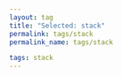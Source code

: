 ```yaml
---
layout: tag
title: "Selected: stack"
permalink: tags/stack
permalink_name: tags/stack

tags: stack
---
```


